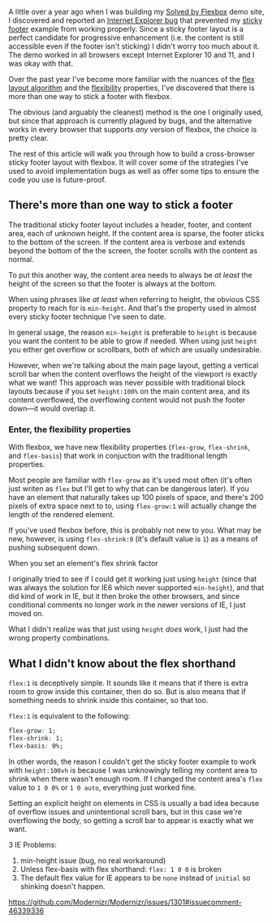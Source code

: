 <!--
{
  "layout": "article",
  "title": "Normalizing Cross-browser Flexbox Issues",
  "draft": true,
  "date": "2014-12-14T13:38:45-08:00",
  "tags": [
    "CSS"
  ]
}
-->

A little over a year ago when I was building my [Solved by Flexbox](http://philipwalton.github.io/solved-by-flexbox/) demo site, I discovered and reported an [Internet Explorer bug](https://connect.microsoft.com/IE/feedback/details/802625/min-height-and-flexbox-flex-direction-column-dont-work-together-in-ie-10-11-preview) that prevented my [sticky footer](http://philipwalton.github.io/solved-by-flexbox/demos/sticky-footer/) example from working properly. Since a sticky footer layout is a perfect candidate for progressive enhancement (i.e. the content is still accessible even if the footer isn't sticking) I didn't worry too much about it. The demo worked in all browsers except Internet Explorer 10 and 11, and I was okay with that.

Over the past year I've become more familiar with the nuances of the [flex layout algorithm](http://dev.w3.org/csswg/css-flexbox/#layout-algorithm) and the [flexibility](http://dev.w3.org/csswg/css-flexbox/#flexibility) properties, I've discovered that there is more than one way to stick a footer with flexbox.

The obvious (and arguably the cleanest) method is the one I originally used, but since that approach is currently plagued by bugs, and the alternative works in every browser that supports *any* version of flexbox, the choice is pretty clear.

The rest of this article will walk you through how to build a cross-browser sticky footer layout with flexbox. It will cover some of the strategies I've used to avoid implementation bugs as well as offer some tips to ensure the code you use is future-proof.

## There's more than one way to stick a footer

The traditional sticky footer layout includes a header, footer, and content area, each of unknown height. If the content area is sparse, the footer sticks to the bottom of the screen. If the content area is verbose and extends beyond the bottom of the the screen, the footer scrolls with the content as normal.

To put this another way, the content area needs to always be *at least* the height of the screen so that the footer is always at the bottom.

When using phrases like *at least* when referring to height, the obvious CSS property to reach for is `min-height`. And that's the property used in almost every sticky footer technique I've seen to date.

In general usage, the reason `min-height` is preferable to `height` is because you want the content to be able to grow if needed. When using just `height` you either get overflow or scrollbars, both of which are usually undesirable.

However, when we're talking about the main page layout, getting a vertical scroll bar when the content overflows the height of the viewport is exactly what we want! This approach was never possible with traditional block layouts because if you set `height:100%` on the main content area, and its content overflowed, the overflowing content would not push the footer down&mdash;it would overlap it.

### Enter, the flexibility properties

With flexbox, we have new flexibility properties (`flex-grow`, `flex-shrink`, and `flex-basis`) that work in conjuction with the traditional length properties.

Most people are familiar with `flex-grow` as it's used most often (it's often just writen as `flex` but I'll get to why that can be dangerous later). If you have an element that naturally takes up 100 pixels of space, and there's 200 pixels of extra space next to to, using `flex-grow:1` will actually change the length of the rendered element.

If you've used flexbox before, this is probably not new to you. What may be new, however, is using `flex-shrink:0` (it's default value is `1`) as a means of pushing subsequent down.

When you set an element's flex shrink factor




I originally tried to see if I could get it working just using `height` (since that was always the solution for IE6 which never supported `min-height`), and that did kind of work in IE, but it then broke the other browsers, and since conditional comments no longer work in the newer versions of IE,  I just moved on.

What I didn't realize was that just using `height` *does* work, I just had the wrong property combinations.

## What I didn't know about the flex shorthand

`flex:1` is deceptively simple. It sounds like it means that if there is extra room to grow inside this container, then do so. But is also means that if something needs to shrink inside this container, so that too.

`flex:1` is equivalent to the following:

```css
flex-grow: 1;
flex-shrink: 1;
flex-basis: 0%;
```

In other words, the reason I couldn't get the sticky footer example to work with `height:100vh` is because I was unknowingly telling my content area to shrink when there wasn't enough room. If I changed the content area's `flex` value to `1 0 0%` or `1 0 auto`, everything just worked fine.

Setting an explicit height on elements in CSS is usually a bad idea because of overflow issues and unintentional scroll bars, but in this case we're overflowing the body, so getting a scroll bar to appear is exactly what we want.


3 IE Problems:

1) min-height issue (bug, no real workaround)
2) Unless flex-basis with flex shorthand: `flex: 1 0 0` is broken
3) The default flex value for IE appears to be `none` instead of `initial` so shinking doesn't happen.




https://github.com/Modernizr/Modernizr/issues/1301#issuecomment-46339336



